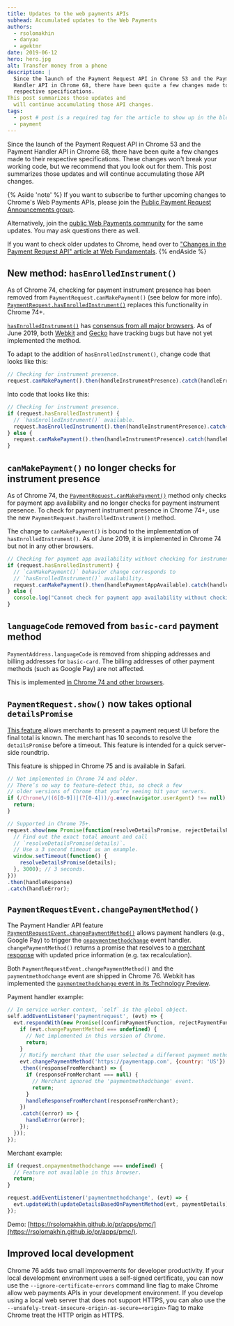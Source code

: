 ```yaml
---
title: Updates to the web payments APIs
subhead: Accumulated updates to the Web Payments
authors:
  - rsolomakhin
  - danyao
  - agektmr
date: 2019-06-12
hero: hero.jpg
alt: Transfer money from a phone
description: |
  Since the launch of the Payment Request API in Chrome 53 and the Payment
  Handler API in Chrome 68, there have been quite a few changes made to their
  respective specifications.
This post summarizes those updates and
  will continue accumulating those API changes.
tags:
  - post # post is a required tag for the article to show up in the blog.
  - payment
---
```


Since the launch of the Payment Request API in Chrome 53 and the Payment Handler API in Chrome 68, there have been quite a few changes made to their respective specifications. These changes won't break your working code, but we recommend that you look out for them. This post summarizes those updates and will continue accumulating those API changes.

{% Aside 'note' %} If you want to subscribe to further upcoming changes to
Chrome's Web Payments APIs, please join the [Public Payment Request
Announcements
group](https://groups.google.com/a/chromium.org/forum/#!forum/paymentrequest).

Alternatively, join the [public Web Payments community](https://spectrum.chat/web-payments) for the same updates. You may ask questions there as well.

If you want to check older updates to Chrome, head over to ["Changes in the
Payment Request API" article at Web
Fundamentals](https://developers.google.com/web/updates/2017/01/payment-request-updates).
{% endAside %}

## New method: `hasEnrolledInstrument()`

As of Chrome 74, checking for payment instrument presence has been removed from
`PaymentRequest.canMakePayment()` (see below for more info).
[`PaymentRequest.hasEnrolledInstrument()`](https://w3c.github.io/payment-request/#hasenrolledinstrument-method)
replaces this functionality in Chrome 74+.

[`hasEnrolledInstrument()`](https://chromestatus.com/feature/5646573451083776)
has [consensus from all major
browsers](https://chromestatus.com/feature/5646573451083776). As of June 2019,
both [Webkit](https://bugs.webkit.org/show_bug.cgi?id=197386) and
[Gecko](https://bugzilla.mozilla.org/show_bug.cgi?id=1528663) have tracking bugs
but have not yet implemented the method.

To adapt to the addition of `hasEnrolledInstrument()`, change code that looks
like this:

```js
// Checking for instrument presence.
request.canMakePayment().then(handleInstrumentPresence).catch(handleError);
```

Into code that looks like this:

```js
// Checking for instrument presence.
if (request.hasEnrolledInstrument) {
  // `hasEnrolledInstrument()` available.
  request.hasEnrolledInstrument().then(handleInstrumentPresence).catch(handleError);
} else {
  request.canMakePayment().then(handleInstrumentPresence).catch(handleError);
}
```

## `canMakePayment()` no longer checks for instrument presence

As of Chrome 74, the
[`PaymentRequest.canMakePayment()`](https://w3c.github.io/payment-request/#canmakepayment-method)
method only checks for payment app availability and no longer checks for payment
instrument presence. To check for payment instrument presence in Chrome 74+, use
the new `PaymentRequest.hasEnrolledInstrument()` method.

The change to `canMakePayment()` is bound to the implementation of
`hasEnrolledInstrument()`. As of June 2019, it is implemented in Chrome 74 but
not in any other browsers.

```js
// Checking for payment app availability without checking for instrument presence.
if (request.hasEnrolledInstrument) {
  // `canMakePayment()` behavior change corresponds to
  // `hasEnrolledInstrument()` availability. 
  request.canMakePayment().then(handlePaymentAppAvailable).catch(handleError);
} else {
  console.log("Cannot check for payment app availability without checking for instrument presence.");
}
```

## `languageCode` removed from `basic-card` payment method

`PaymentAddress.languageCode` is removed from shipping addresses and billing
addresses for `basic-card`. The billing addresses of other payment methods (such
as Google Pay) are not affected.

This is implemented [in Chrome 74 and other browsers](https://chromestatus.com/features/4992562146312192).

## `PaymentRequest.show()` now takes optional `detailsPromise`

[This feature](https://w3c.github.io/payment-request/#show-method) allows
merchants to present a payment request UI before the final total is known. The
merchant has 10 seconds to resolve the `detailsPromise` before a timeout. This
feature is intended for a quick server-side roundtrip.

This feature is shipped in Chrome 75 and is available in Safari.

```js
// Not implemented in Chrome 74 and older.
// There’s no way to feature-detect this, so check a few
// older versions of Chrome that you’re seeing hit your servers.
if (/Chrome\/((6[0-9])|(7[0-4]))/g.exec(navigator.userAgent) !== null) {
  return;
}

// Supported in Chrome 75+.
request.show(new Promise(function(resolveDetailsPromise, rejectDetailsPromise) {
  // Find out the exact total amount and call 
  // `resolveDetailsPromise(details)`.
  // Use a 3 second timeout as an example.
  window.setTimeout(function() {
    resolveDetailsPromise(details);
  }, 3000); // 3 seconds.
}))
.then(handleResponse)
.catch(handleError);
```

## `PaymentRequestEvent.changePaymentMethod()`

The Payment Handler API feature
[`PaymentRequestEvent.changePaymentMethod()`](https://chromestatus.com/feature/5698314223747072)
allows payment handlers (e.g., Google Pay) to trigger the
[`onpaymentmethodchange`](https://w3c.github.io/payment-request/#dom-paymentmethodchangeevent)
event handler. `changePaymentMethod()` returns a promise that resolves to a
[merchant
response](https://w3c.github.io/payment-handler/#dom-paymentmethodchangeresponse)
with updated price information (e.g. tax recalculation).

Both `PaymentRequestEvent.changePaymentMethod()` and the `paymentmethodchange`
event are shipped in Chrome 76. Webkit has implemented the
[`paymentmethodchange` event in its Technology
Preview](https://webkit.org/blog/9167/whats-new-in-the-payment-request-api-for-apple-pay/).

Payment handler example:

```js
// In service worker context, `self` is the global object.
self.addEventListener('paymentrequest', (evt) => {
  evt.respondWith(new Promise((confirmPaymentFunction, rejectPaymentFunction) => {
    if (evt.changePaymentMethod === undefined) {
      // Not implemented in this version of Chrome.
      return;
    }
    // Notify merchant that the user selected a different payment method.
    evt.changePaymentMethod('https://paymentapp.com', {country: 'US'})
    .then((responseFromMerchant) => {
      if (responseFromMerchant === null) {
        // Merchant ignored the 'paymentmethodchange' event.
        return;
      }
      handleResponseFromMerchant(responseFromMerchant);
    })
    .catch((error) => {
      handleError(error);
    });
  }));
});
```

Merchant example:

```js
if (request.onpaymentmethodchange === undefined) {
  // Feature not available in this browser.
  return;
}

request.addEventListener('paymentmethodchange', (evt) => {
  evt.updateWith(updateDetailsBasedOnPaymentMethod(evt, paymentDetails));
});
```

Demo: [https://rsolomakhin.github.io/pr/apps/pmc/](https://rsolomakhin.github.io/pr/apps/pmc/).

## Improved local development

Chrome 76 adds two small improvements for developer productivity. If your local
development environment uses a self-signed certificate, you can now use the
`--ignore-certificate-errors` command line flag to make Chrome allow web
payments APIs in your development environment. If you develop using a local web
server that does not support HTTPS, you can also use the
`--unsafely-treat-insecure-origin-as-secure=<origin>` flag to make Chrome treat
the HTTP origin as HTTPS.
